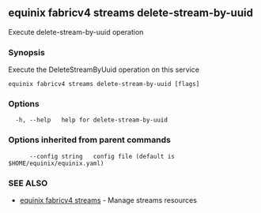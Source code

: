 ## equinix fabricv4 streams delete-stream-by-uuid

Execute delete-stream-by-uuid operation

### Synopsis

Execute the DeleteStreamByUuid operation on this service

```
equinix fabricv4 streams delete-stream-by-uuid [flags]
```

### Options

```
  -h, --help   help for delete-stream-by-uuid
```

### Options inherited from parent commands

```
      --config string   config file (default is $HOME/equinix/equinix.yaml)
```

### SEE ALSO

* [equinix fabricv4 streams](equinix_fabricv4_streams.md)	 - Manage streams resources

